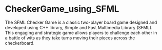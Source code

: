 # CheckerGame_using_SFML

The SFML Checker Game is a classic two-player board game designed and developed using C++ library, Simple and Fast Multimedia Library (SFML). This engaging and strategic game allows players to challenge each other in a battle of wits as they take turns moving their pieces across the checkerboard.
